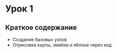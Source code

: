 # Урок 1 

## Краткое содержание 
- Создание базовых узлов
- Отрисовка карты, змейки и яблока через код
